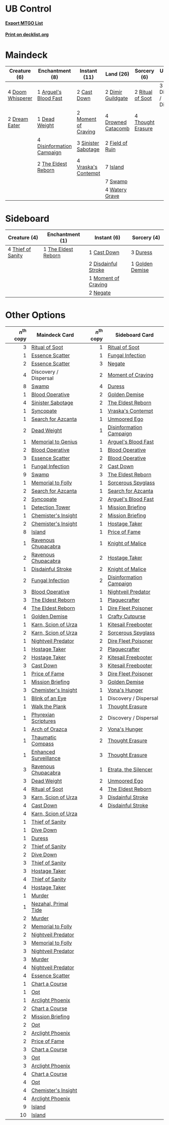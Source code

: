 # UB Control

#### [Export MTGO List](../collection/UB%20Control/UB%20Control.txt)
#### [Print on decklist.org](http://decklist.org/?deckmain=1%09Arguel's%20Blood%20Fast%0A2%09Cast%20Down%0A1%09Dead%20Weight%0A2%09Dimir%20Guildgate%0A3%09Discovery%20/%20Dispersal%0A4%09Disinformation%20Campaign%0A4%09Doom%20Whisperer%0A2%09Dream%20Eater%0A4%09Drowned%20Catacomb%0A2%09Field%20of%20Ruin%0A7%09Island%0A2%09Moment%20of%20Craving%0A2%09Ritual%20of%20Soot%0A3%09Sinister%20Sabotage%0A7%09Swamp%0A2%09The%20Eldest%20Reborn%0A4%09Thought%20Erasure%0A4%09Vraska's%20Contempt%0A4%09Watery%20Grave&deckside=1%09Cast%20Down%0A2%09Disdainful%20Stroke%0A3%09Duress%0A1%09Golden%20Demise%0A1%09Moment%20of%20Craving%0A2%09Negate%0A1%09The%20Eldest%20Reborn%0A4%09Thief%20of%20Sanity)
# Maindeck

|                                       Creature (6)                                        |                                          Enchantment (8)                                           |                                         Instant (11)                                         |                                          Land (26)                                          |                                        Sorcery (6)                                         |      Unknown (3)      |
|-------------------------------------------------------------------------------------------|----------------------------------------------------------------------------------------------------|----------------------------------------------------------------------------------------------|---------------------------------------------------------------------------------------------|--------------------------------------------------------------------------------------------|-----------------------|
|4 [Doom Whisperer](http://gatherer.wizards.com/Pages/Card/Details.aspx?multiverseid=452819)|1 [Arguel's Blood Fast](http://gatherer.wizards.com/Pages/Card/Details.aspx?multiverseid=439316)    |2 [Cast Down](http://gatherer.wizards.com/Pages/Card/Details.aspx?multiverseid=442969)        |2 [Dimir Guildgate](http://gatherer.wizards.com/Pages/Card/Details.aspx?multiverseid=426059) |2 [Ritual of Soot](http://gatherer.wizards.com/Pages/Card/Details.aspx?multiverseid=452834) |3 Discovery / Dispersal|
|2 [Dream Eater](http://gatherer.wizards.com/Pages/Card/Details.aspx?multiverseid=452788)   |1 [Dead Weight](http://gatherer.wizards.com/Pages/Card/Details.aspx?multiverseid=409853)            |2 [Moment of Craving](http://gatherer.wizards.com/Pages/Card/Details.aspx?multiverseid=439736)|4 [Drowned Catacomb](http://gatherer.wizards.com/Pages/Card/Details.aspx?multiverseid=430633)|4 [Thought Erasure](http://gatherer.wizards.com/Pages/Card/Details.aspx?multiverseid=452956)|                       |
|                                                                                           |4 [Disinformation Campaign](http://gatherer.wizards.com/Pages/Card/Details.aspx?multiverseid=452917)|3 [Sinister Sabotage](http://gatherer.wizards.com/Pages/Card/Details.aspx?multiverseid=452804)|2 [Field of Ruin](http://gatherer.wizards.com/Pages/Card/Details.aspx?multiverseid=435415)   |                                                                                            |                       |
|                                                                                           |2 [The Eldest Reborn](http://gatherer.wizards.com/Pages/Card/Details.aspx?multiverseid=442978)      |4 [Vraska's Contempt](http://gatherer.wizards.com/Pages/Card/Details.aspx?multiverseid=435283)|7 [Island](http://gatherer.wizards.com/Pages/Card/Details.aspx?multiverseid=439602)          |                                                                                            |                       |
|                                                                                           |                                                                                                    |                                                                                              |7 [Swamp](http://gatherer.wizards.com/Pages/Card/Details.aspx?multiverseid=439603)           |                                                                                            |                       |
|                                                                                           |                                                                                                    |                                                                                              |4 [Watery Grave](http://gatherer.wizards.com/Pages/Card/Details.aspx?multiverseid=405114)    |                                                                                            |                       |


# Sideboard

|                                        Creature (4)                                        |                                       Enchantment (1)                                        |                                         Instant (6)                                          |                                       Sorcery (4)                                        |
|--------------------------------------------------------------------------------------------|----------------------------------------------------------------------------------------------|----------------------------------------------------------------------------------------------|------------------------------------------------------------------------------------------|
|4 [Thief of Sanity](http://gatherer.wizards.com/Pages/Card/Details.aspx?multiverseid=452955)|1 [The Eldest Reborn](http://gatherer.wizards.com/Pages/Card/Details.aspx?multiverseid=442978)|1 [Cast Down](http://gatherer.wizards.com/Pages/Card/Details.aspx?multiverseid=442969)        |3 [Duress](http://gatherer.wizards.com/Pages/Card/Details.aspx?multiverseid=270465)       |
|                                                                                            |                                                                                              |2 [Disdainful Stroke](http://gatherer.wizards.com/Pages/Card/Details.aspx?multiverseid=446776)|1 [Golden Demise](http://gatherer.wizards.com/Pages/Card/Details.aspx?multiverseid=439730)|
|                                                                                            |                                                                                              |1 [Moment of Craving](http://gatherer.wizards.com/Pages/Card/Details.aspx?multiverseid=439736)|                                                                                          |
|                                                                                            |                                                                                              |2 [Negate](http://gatherer.wizards.com/Pages/Card/Details.aspx?multiverseid=447135)           |                                                                                          |


# Other Options

|*n*<sup>th</sup> copy|                                         Maindeck Card                                          |*n*<sup>th</sup> copy|                                          Sideboard Card                                          |
|--------------------:|------------------------------------------------------------------------------------------------|--------------------:|--------------------------------------------------------------------------------------------------|
|                    3|[Ritual of Soot](http://gatherer.wizards.com/Pages/Card/Details.aspx?multiverseid=452834)       |                    1|[Ritual of Soot](http://gatherer.wizards.com/Pages/Card/Details.aspx?multiverseid=452834)         |
|                    1|[Essence Scatter](http://gatherer.wizards.com/Pages/Card/Details.aspx?multiverseid=438446)      |                    1|[Fungal Infection](http://gatherer.wizards.com/Pages/Card/Details.aspx?multiverseid=442982)       |
|                    2|[Essence Scatter](http://gatherer.wizards.com/Pages/Card/Details.aspx?multiverseid=438446)      |                    3|[Negate](http://gatherer.wizards.com/Pages/Card/Details.aspx?multiverseid=447135)                 |
|                    4|Discovery / Dispersal                                                                           |                    2|[Moment of Craving](http://gatherer.wizards.com/Pages/Card/Details.aspx?multiverseid=439736)      |
|                    8|[Swamp](http://gatherer.wizards.com/Pages/Card/Details.aspx?multiverseid=439603)                |                    4|[Duress](http://gatherer.wizards.com/Pages/Card/Details.aspx?multiverseid=270465)                 |
|                    1|[Blood Operative](http://gatherer.wizards.com/Pages/Card/Details.aspx?multiverseid=452813)      |                    2|[Golden Demise](http://gatherer.wizards.com/Pages/Card/Details.aspx?multiverseid=439730)          |
|                    4|[Sinister Sabotage](http://gatherer.wizards.com/Pages/Card/Details.aspx?multiverseid=452804)    |                    2|[The Eldest Reborn](http://gatherer.wizards.com/Pages/Card/Details.aspx?multiverseid=442978)      |
|                    1|[Syncopate](http://gatherer.wizards.com/Pages/Card/Details.aspx?multiverseid=270369)            |                    1|[Vraska's Contempt](http://gatherer.wizards.com/Pages/Card/Details.aspx?multiverseid=435283)      |
|                    1|[Search for Azcanta](http://gatherer.wizards.com/Pages/Card/Details.aspx?multiverseid=435226)   |                    1|[Unmoored Ego](http://gatherer.wizards.com/Pages/Card/Details.aspx?multiverseid=452962)           |
|                    2|[Dead Weight](http://gatherer.wizards.com/Pages/Card/Details.aspx?multiverseid=409853)          |                    1|[Disinformation Campaign](http://gatherer.wizards.com/Pages/Card/Details.aspx?multiverseid=452917)|
|                    1|[Memorial to Genius](http://gatherer.wizards.com/Pages/Card/Details.aspx?multiverseid=443131)   |                    1|[Arguel's Blood Fast](http://gatherer.wizards.com/Pages/Card/Details.aspx?multiverseid=439316)    |
|                    2|[Blood Operative](http://gatherer.wizards.com/Pages/Card/Details.aspx?multiverseid=452813)      |                    1|[Blood Operative](http://gatherer.wizards.com/Pages/Card/Details.aspx?multiverseid=452813)        |
|                    3|[Essence Scatter](http://gatherer.wizards.com/Pages/Card/Details.aspx?multiverseid=438446)      |                    2|[Blood Operative](http://gatherer.wizards.com/Pages/Card/Details.aspx?multiverseid=452813)        |
|                    1|[Fungal Infection](http://gatherer.wizards.com/Pages/Card/Details.aspx?multiverseid=442982)     |                    2|[Cast Down](http://gatherer.wizards.com/Pages/Card/Details.aspx?multiverseid=442969)              |
|                    9|[Swamp](http://gatherer.wizards.com/Pages/Card/Details.aspx?multiverseid=439603)                |                    3|[The Eldest Reborn](http://gatherer.wizards.com/Pages/Card/Details.aspx?multiverseid=442978)      |
|                    1|[Memorial to Folly](http://gatherer.wizards.com/Pages/Card/Details.aspx?multiverseid=443130)    |                    1|[Sorcerous Spyglass](http://gatherer.wizards.com/Pages/Card/Details.aspx?multiverseid=435407)     |
|                    2|[Search for Azcanta](http://gatherer.wizards.com/Pages/Card/Details.aspx?multiverseid=435226)   |                    1|[Search for Azcanta](http://gatherer.wizards.com/Pages/Card/Details.aspx?multiverseid=435226)     |
|                    2|[Syncopate](http://gatherer.wizards.com/Pages/Card/Details.aspx?multiverseid=270369)            |                    2|[Arguel's Blood Fast](http://gatherer.wizards.com/Pages/Card/Details.aspx?multiverseid=439316)    |
|                    1|[Detection Tower](http://gatherer.wizards.com/Pages/Card/Details.aspx?multiverseid=447386)      |                    1|[Mission Briefing](http://gatherer.wizards.com/Pages/Card/Details.aspx?multiverseid=452794)       |
|                    1|[Chemister's Insight](http://gatherer.wizards.com/Pages/Card/Details.aspx?multiverseid=452782)  |                    2|[Mission Briefing](http://gatherer.wizards.com/Pages/Card/Details.aspx?multiverseid=452794)       |
|                    2|[Chemister's Insight](http://gatherer.wizards.com/Pages/Card/Details.aspx?multiverseid=452782)  |                    1|[Hostage Taker](http://gatherer.wizards.com/Pages/Card/Details.aspx?multiverseid=435379)          |
|                    8|[Island](http://gatherer.wizards.com/Pages/Card/Details.aspx?multiverseid=439602)               |                    1|[Price of Fame](http://gatherer.wizards.com/Pages/Card/Details.aspx?multiverseid=452833)          |
|                    1|[Ravenous Chupacabra](http://gatherer.wizards.com/Pages/Card/Details.aspx?multiverseid=442093)  |                    1|[Knight of Malice](http://gatherer.wizards.com/Pages/Card/Details.aspx?multiverseid=442985)       |
|                    2|[Ravenous Chupacabra](http://gatherer.wizards.com/Pages/Card/Details.aspx?multiverseid=442093)  |                    2|[Hostage Taker](http://gatherer.wizards.com/Pages/Card/Details.aspx?multiverseid=435379)          |
|                    1|[Disdainful Stroke](http://gatherer.wizards.com/Pages/Card/Details.aspx?multiverseid=446776)    |                    2|[Knight of Malice](http://gatherer.wizards.com/Pages/Card/Details.aspx?multiverseid=442985)       |
|                    2|[Fungal Infection](http://gatherer.wizards.com/Pages/Card/Details.aspx?multiverseid=442982)     |                    2|[Disinformation Campaign](http://gatherer.wizards.com/Pages/Card/Details.aspx?multiverseid=452917)|
|                    3|[Blood Operative](http://gatherer.wizards.com/Pages/Card/Details.aspx?multiverseid=452813)      |                    1|[Nightveil Predator](http://gatherer.wizards.com/Pages/Card/Details.aspx?multiverseid=452941)     |
|                    3|[The Eldest Reborn](http://gatherer.wizards.com/Pages/Card/Details.aspx?multiverseid=442978)    |                    1|[Plaguecrafter](http://gatherer.wizards.com/Pages/Card/Details.aspx?multiverseid=452832)          |
|                    4|[The Eldest Reborn](http://gatherer.wizards.com/Pages/Card/Details.aspx?multiverseid=442978)    |                    1|[Dire Fleet Poisoner](http://gatherer.wizards.com/Pages/Card/Details.aspx?multiverseid=439725)    |
|                    1|[Golden Demise](http://gatherer.wizards.com/Pages/Card/Details.aspx?multiverseid=439730)        |                    1|[Crafty Cutpurse](http://gatherer.wizards.com/Pages/Card/Details.aspx?multiverseid=439690)        |
|                    1|[Karn, Scion of Urza](http://gatherer.wizards.com/Pages/Card/Details.aspx?multiverseid=442889)  |                    1|[Kitesail Freebooter](http://gatherer.wizards.com/Pages/Card/Details.aspx?multiverseid=435264)    |
|                    2|[Karn, Scion of Urza](http://gatherer.wizards.com/Pages/Card/Details.aspx?multiverseid=442889)  |                    2|[Sorcerous Spyglass](http://gatherer.wizards.com/Pages/Card/Details.aspx?multiverseid=435407)     |
|                    1|[Nightveil Predator](http://gatherer.wizards.com/Pages/Card/Details.aspx?multiverseid=452941)   |                    2|[Dire Fleet Poisoner](http://gatherer.wizards.com/Pages/Card/Details.aspx?multiverseid=439725)    |
|                    1|[Hostage Taker](http://gatherer.wizards.com/Pages/Card/Details.aspx?multiverseid=435379)        |                    2|[Plaguecrafter](http://gatherer.wizards.com/Pages/Card/Details.aspx?multiverseid=452832)          |
|                    2|[Hostage Taker](http://gatherer.wizards.com/Pages/Card/Details.aspx?multiverseid=435379)        |                    2|[Kitesail Freebooter](http://gatherer.wizards.com/Pages/Card/Details.aspx?multiverseid=435264)    |
|                    3|[Cast Down](http://gatherer.wizards.com/Pages/Card/Details.aspx?multiverseid=442969)            |                    3|[Kitesail Freebooter](http://gatherer.wizards.com/Pages/Card/Details.aspx?multiverseid=435264)    |
|                    1|[Price of Fame](http://gatherer.wizards.com/Pages/Card/Details.aspx?multiverseid=452833)        |                    3|[Dire Fleet Poisoner](http://gatherer.wizards.com/Pages/Card/Details.aspx?multiverseid=439725)    |
|                    1|[Mission Briefing](http://gatherer.wizards.com/Pages/Card/Details.aspx?multiverseid=452794)     |                    3|[Golden Demise](http://gatherer.wizards.com/Pages/Card/Details.aspx?multiverseid=439730)          |
|                    3|[Chemister's Insight](http://gatherer.wizards.com/Pages/Card/Details.aspx?multiverseid=452782)  |                    1|[Vona's Hunger](http://gatherer.wizards.com/Pages/Card/Details.aspx?multiverseid=439747)          |
|                    1|[Blink of an Eye](http://gatherer.wizards.com/Pages/Card/Details.aspx?multiverseid=442934)      |                    1|Discovery / Dispersal                                                                             |
|                    1|[Walk the Plank](http://gatherer.wizards.com/Pages/Card/Details.aspx?multiverseid=435284)       |                    1|[Thought Erasure](http://gatherer.wizards.com/Pages/Card/Details.aspx?multiverseid=452956)        |
|                    1|[Phyrexian Scriptures](http://gatherer.wizards.com/Pages/Card/Details.aspx?multiverseid=442988) |                    2|Discovery / Dispersal                                                                             |
|                    1|[Arch of Orazca](http://gatherer.wizards.com/Pages/Card/Details.aspx?multiverseid=439849)       |                    2|[Vona's Hunger](http://gatherer.wizards.com/Pages/Card/Details.aspx?multiverseid=439747)          |
|                    1|[Thaumatic Compass](http://gatherer.wizards.com/Pages/Card/Details.aspx?multiverseid=435408)    |                    2|[Thought Erasure](http://gatherer.wizards.com/Pages/Card/Details.aspx?multiverseid=452956)        |
|                    1|[Enhanced Surveillance](http://gatherer.wizards.com/Pages/Card/Details.aspx?multiverseid=452790)|                    3|[Thought Erasure](http://gatherer.wizards.com/Pages/Card/Details.aspx?multiverseid=452956)        |
|                    3|[Ravenous Chupacabra](http://gatherer.wizards.com/Pages/Card/Details.aspx?multiverseid=442093)  |                    1|[Etrata, the Silencer](http://gatherer.wizards.com/Pages/Card/Details.aspx?multiverseid=452920)   |
|                    3|[Dead Weight](http://gatherer.wizards.com/Pages/Card/Details.aspx?multiverseid=409853)          |                    2|[Unmoored Ego](http://gatherer.wizards.com/Pages/Card/Details.aspx?multiverseid=452962)           |
|                    4|[Ritual of Soot](http://gatherer.wizards.com/Pages/Card/Details.aspx?multiverseid=452834)       |                    4|[The Eldest Reborn](http://gatherer.wizards.com/Pages/Card/Details.aspx?multiverseid=442978)      |
|                    3|[Karn, Scion of Urza](http://gatherer.wizards.com/Pages/Card/Details.aspx?multiverseid=442889)  |                    3|[Disdainful Stroke](http://gatherer.wizards.com/Pages/Card/Details.aspx?multiverseid=446776)      |
|                    4|[Cast Down](http://gatherer.wizards.com/Pages/Card/Details.aspx?multiverseid=442969)            |                    4|[Disdainful Stroke](http://gatherer.wizards.com/Pages/Card/Details.aspx?multiverseid=446776)      |
|                    4|[Karn, Scion of Urza](http://gatherer.wizards.com/Pages/Card/Details.aspx?multiverseid=442889)  |                     |                                                                                                  |
|                    1|[Thief of Sanity](http://gatherer.wizards.com/Pages/Card/Details.aspx?multiverseid=452955)      |                     |                                                                                                  |
|                    1|[Dive Down](http://gatherer.wizards.com/Pages/Card/Details.aspx?multiverseid=435205)            |                     |                                                                                                  |
|                    1|[Duress](http://gatherer.wizards.com/Pages/Card/Details.aspx?multiverseid=270465)               |                     |                                                                                                  |
|                    2|[Thief of Sanity](http://gatherer.wizards.com/Pages/Card/Details.aspx?multiverseid=452955)      |                     |                                                                                                  |
|                    2|[Dive Down](http://gatherer.wizards.com/Pages/Card/Details.aspx?multiverseid=435205)            |                     |                                                                                                  |
|                    3|[Thief of Sanity](http://gatherer.wizards.com/Pages/Card/Details.aspx?multiverseid=452955)      |                     |                                                                                                  |
|                    3|[Hostage Taker](http://gatherer.wizards.com/Pages/Card/Details.aspx?multiverseid=435379)        |                     |                                                                                                  |
|                    4|[Thief of Sanity](http://gatherer.wizards.com/Pages/Card/Details.aspx?multiverseid=452955)      |                     |                                                                                                  |
|                    4|[Hostage Taker](http://gatherer.wizards.com/Pages/Card/Details.aspx?multiverseid=435379)        |                     |                                                                                                  |
|                    1|[Murder](http://gatherer.wizards.com/Pages/Card/Details.aspx?multiverseid=442087)               |                     |                                                                                                  |
|                    1|[Nezahal, Primal Tide](http://gatherer.wizards.com/Pages/Card/Details.aspx?multiverseid=439702) |                     |                                                                                                  |
|                    2|[Murder](http://gatherer.wizards.com/Pages/Card/Details.aspx?multiverseid=442087)               |                     |                                                                                                  |
|                    2|[Memorial to Folly](http://gatherer.wizards.com/Pages/Card/Details.aspx?multiverseid=443130)    |                     |                                                                                                  |
|                    2|[Nightveil Predator](http://gatherer.wizards.com/Pages/Card/Details.aspx?multiverseid=452941)   |                     |                                                                                                  |
|                    3|[Memorial to Folly](http://gatherer.wizards.com/Pages/Card/Details.aspx?multiverseid=443130)    |                     |                                                                                                  |
|                    3|[Nightveil Predator](http://gatherer.wizards.com/Pages/Card/Details.aspx?multiverseid=452941)   |                     |                                                                                                  |
|                    3|[Murder](http://gatherer.wizards.com/Pages/Card/Details.aspx?multiverseid=442087)               |                     |                                                                                                  |
|                    4|[Nightveil Predator](http://gatherer.wizards.com/Pages/Card/Details.aspx?multiverseid=452941)   |                     |                                                                                                  |
|                    4|[Essence Scatter](http://gatherer.wizards.com/Pages/Card/Details.aspx?multiverseid=438446)      |                     |                                                                                                  |
|                    1|[Chart a Course](http://gatherer.wizards.com/Pages/Card/Details.aspx?multiverseid=435200)       |                     |                                                                                                  |
|                    1|[Opt](http://gatherer.wizards.com/Pages/Card/Details.aspx?multiverseid=435217)                  |                     |                                                                                                  |
|                    1|[Arclight Phoenix](http://gatherer.wizards.com/Pages/Card/Details.aspx?multiverseid=452841)     |                     |                                                                                                  |
|                    2|[Chart a Course](http://gatherer.wizards.com/Pages/Card/Details.aspx?multiverseid=435200)       |                     |                                                                                                  |
|                    2|[Mission Briefing](http://gatherer.wizards.com/Pages/Card/Details.aspx?multiverseid=452794)     |                     |                                                                                                  |
|                    2|[Opt](http://gatherer.wizards.com/Pages/Card/Details.aspx?multiverseid=435217)                  |                     |                                                                                                  |
|                    2|[Arclight Phoenix](http://gatherer.wizards.com/Pages/Card/Details.aspx?multiverseid=452841)     |                     |                                                                                                  |
|                    2|[Price of Fame](http://gatherer.wizards.com/Pages/Card/Details.aspx?multiverseid=452833)        |                     |                                                                                                  |
|                    3|[Chart a Course](http://gatherer.wizards.com/Pages/Card/Details.aspx?multiverseid=435200)       |                     |                                                                                                  |
|                    3|[Opt](http://gatherer.wizards.com/Pages/Card/Details.aspx?multiverseid=435217)                  |                     |                                                                                                  |
|                    3|[Arclight Phoenix](http://gatherer.wizards.com/Pages/Card/Details.aspx?multiverseid=452841)     |                     |                                                                                                  |
|                    4|[Chart a Course](http://gatherer.wizards.com/Pages/Card/Details.aspx?multiverseid=435200)       |                     |                                                                                                  |
|                    4|[Opt](http://gatherer.wizards.com/Pages/Card/Details.aspx?multiverseid=435217)                  |                     |                                                                                                  |
|                    4|[Chemister's Insight](http://gatherer.wizards.com/Pages/Card/Details.aspx?multiverseid=452782)  |                     |                                                                                                  |
|                    4|[Arclight Phoenix](http://gatherer.wizards.com/Pages/Card/Details.aspx?multiverseid=452841)     |                     |                                                                                                  |
|                    9|[Island](http://gatherer.wizards.com/Pages/Card/Details.aspx?multiverseid=439602)               |                     |                                                                                                  |
|                   10|[Island](http://gatherer.wizards.com/Pages/Card/Details.aspx?multiverseid=439602)               |                     |                                                                                                  |

